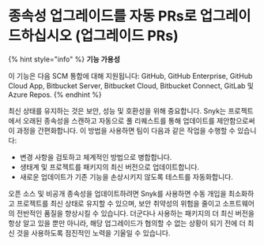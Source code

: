 # 종속성 업그레이드를 자동 PRs로 업그레이드하십시오 (업그레이드 PRs)

{% hint style="info" %}
**기능 가용성**

이 기능은 다음 SCM 통합에 대해 지원됩니다: GitHub, GitHub Enterprise, GitHub Cloud App, Bitbucket Server, Bitbucket Cloud, Bitbucket Connect, GitLab 및 Azure Repos.
{% endhint %}

최신 상태를 유지하는 것은 보안, 성능 및 호환성을 위해 중요합니다. Snyk는 프로젝트에서 오래된 종속성을 스캔하고 자동으로 풀 리퀘스트를 통해 업데이트를 제안함으로써 이 과정을 간편화합니다. 이 방법을 사용하면 팀이 다음과 같은 작업을 수행할 수 있습니다:

- 변경 사항을 검토하고 체계적인 방법으로 병합합니다.
- 생태계 및 프로젝트를 패키지의 최신 버전으로 업데이트합니다.
- 새로운 업데이트가 기존 기능을 손상시키지 않도록 테스트를 자동화합니다.

오픈 소스 및 비공개 종속성을 업데이트하려면 Snyk를 사용하면 수동 개입을 최소화하고 프로젝트를 최신 상태로 유지할 수 있으며, 보안 취약성의 위험을 줄이고 소프트웨어의 전반적인 품질을 향상시킬 수 있습니다. 더군다나 사용하는 패키지의 더 최신 버전을 항상 알고 있을 뿐만 아니라, 해당 업그레이드가 협의할 수 없는 상황이 되기 전에 더 최신 것을 사용하도록 점진적인 노력을 기울일 수 있습니다.